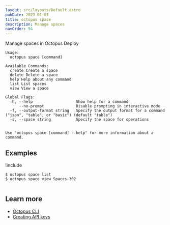```yaml
---
layout: src/layouts/Default.astro
pubDate: 2023-01-01
title: octopus space
description: Manage spaces
navOrder: 94
---
```


Manage spaces in Octopus Deploy


```
Usage:
  octopus space [command]

Available Commands:
  create Create a space
  delete Delete a space
  help Help about any command
  list List spaces
  view View a space

Global Flags:
  -h, --help                   Show help for a command
      --no-prompt              Disable prompting in interactive mode
  -f, --output-format string   Specify the output format for a command ("json", "table", or "basic") (default "table")
  -s, --space string           Specify the space for operations


Use "octopus space [command] --help" for more information about a command.
```

## Examples

!include <samples-instance>


```
$ octopus space list
$ octopus space view Spaces-302


```

## Learn more

- [Octopus CLI](/docs/octopus-rest-api/cli/)
- [Creating API keys](/docs/octopus-rest-api/how-to-create-an-api-key/)